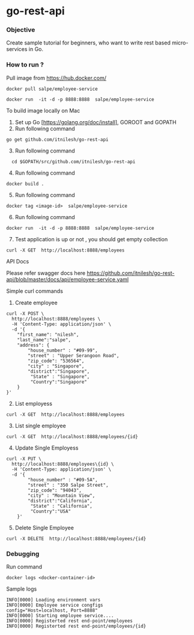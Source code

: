 # go-rest-api

### Objective

Create sample tutorial for beginners,  who want to write rest based micro-services in Go. 

### How to run ?

Pull image from https://hub.docker.com/

~~~
docker pull salpe/employee-service

docker run  -it -d -p 8888:8888  salpe/employee-service

~~~

To build image locally on Mac

1. Set up Go [https://golang.org/doc/install],  GOROOT and GOPATH
2. Run following command
~~~
go get github.com/itnilesh/go-rest-api

~~~

3.  Run following command
  ~~~
    cd $GOPATH/src/github.com/itnilesh/go-rest-api 
   ~~~
4.  Run following command
  ~~~
  docker build . 
  ~~~
5. Run following command
~~~~
docker tag <image-id>  salpe/employee-service
~~~~

6. Run following command
~~~ 
docker run  -it -d -p 8888:8888  salpe/employee-service 
~~~
7. Test application is up or not , you should get empty collection
~~~
curl -X GET  http://localhost:8888/employees 
~~~


API Docs 

Please refer swagger docs here 
https://github.com/itnilesh/go-rest-api/blob/master/docs/api/employee-service.yaml

Simple curl commands 

1. Create employee 
~~~
curl -X POST \
  http://localhost:8888/employees \
  -H 'Content-Type: application/json' \
  -d '{
	"first_name": "nilesh",
	"last_name":"salpe",
	"address": {
		"house_number" : "#09-99",
		"street" : "Upper Serangoon Road",
		"zip_code": "536564",
		"city" : "Singapore",
		"district":"Singapore",
		 "State" : "Singapore",
		 "Country":"Singapore"
	}
}'
~~~
2. List employess 

~~~
curl -X GET  http://localhost:8888/employees 
~~~

3.  List single employee

~~~
curl -X GET  http://localhost:8888/employees/{id}
~~~


4. Update Single  Employess

~~~
curl -X PUT \
  http://localhost:8888/employees\{id} \
  -H 'Content-Type: application/json' \
  -d '{
		"house_number" : "#09-5A",
		"street" : "350 Salpe Street",
		"zip_code": "94043",
		"city" : "Mountain View",
		"district":"California",
		 "State" : "California",
		 "Country":"USA"
	}'
~~~

5. Delete Single Employee 
~~~
curl -X DELETE  http://localhost:8888/employees/{id}
~~~

### Debugging 

Run command 
~~~
docker logs <docker-container-id>
~~~
Sample logs 
~~~
INFO[0000] Loading environment vars
INFO[0000] Employee service congfigs                     config="Host=localhost, Port=8888"
INFO[0000] Starting employee service....
INFO[0000] Registerted rest end-point/employees
INFO[0000] Registerted rest end-point/employees/{id}
~~~

